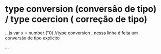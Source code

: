 # type conversion (conversão de tipo) / type coercion ( correção de tipo)

...js
var x = number ("0) //type conversion , nessa linha é feita um conversão de tipo explicito



...
